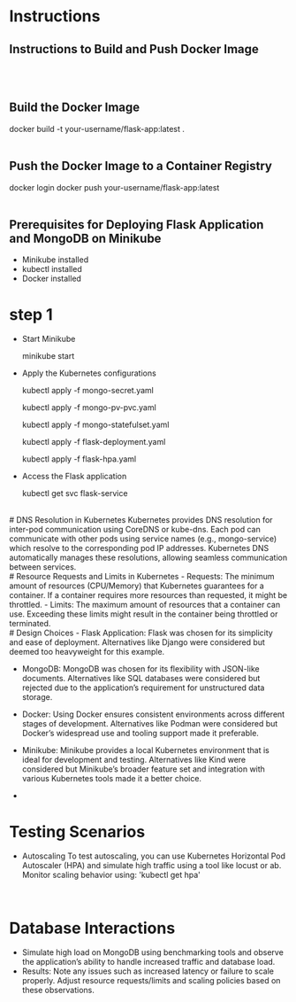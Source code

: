 # Instructions

## Instructions to Build and Push Docker Image
<br>
<br>


## Build the Docker Image
docker build -t your-username/flask-app:latest .
<br>
<br>

## Push the Docker Image to a Container Registry 
docker login docker push your-username/flask-app:latest
<br>
<br>
## Prerequisites for Deploying Flask Application and MongoDB on Minikube
- Minikube installed
- kubectl installed
- Docker installed
# step 1
- Start Minikube <br>

  minikube start
- Apply the Kubernetes configurations <br>

  kubectl apply -f mongo-secret.yaml <br>

  kubectl apply -f mongo-pv-pvc.yaml <br>

  kubectl apply -f mongo-statefulset.yaml <br>

  kubectl apply -f flask-deployment.yaml <br>

  kubectl apply -f flask-hpa.yaml <br>

- Access the Flask application <br>

  kubectl get svc flask-service
<br>
# DNS Resolution in Kubernetes
Kubernetes provides DNS resolution for inter-pod communication using CoreDNS or kube-dns. Each pod can communicate with other pods using service names (e.g., mongo-service) which resolve to the corresponding pod IP addresses. Kubernetes DNS automatically manages these resolutions, allowing seamless communication between services.
<br>
# Resource Requests and Limits in Kubernetes
- Requests:
  The minimum amount of resources (CPU/Memory) that Kubernetes guarantees for a container. If a container requires more resources than requested, it might be throttled.
- Limits:
   The maximum amount of resources that a container can use. Exceeding these limits might result in the container being throttled or terminated.
  <br>
# Design Choices
- Flask Application: Flask was chosen for its simplicity and ease of deployment. Alternatives like Django were considered but deemed too heavyweight for this example.

- MongoDB: MongoDB was chosen for its flexibility with JSON-like documents. Alternatives like SQL databases were considered but rejected due to the application’s requirement for unstructured data storage.

- Docker: Using Docker ensures consistent environments across different stages of development. Alternatives like Podman were considered but Docker’s widespread use and tooling support made it preferable.

- Minikube: Minikube provides a local Kubernetes environment that is ideal for development and testing. Alternatives like Kind were considered but Minikube’s broader feature set and integration with various Kubernetes tools made it a better choice.
- <br>
# Testing Scenarios
- Autoscaling
To test autoscaling, you can use Kubernetes Horizontal Pod Autoscaler (HPA) and simulate high traffic using a tool like locust or ab. Monitor scaling behavior using: 'kubectl get hpa'
<br>

# Database Interactions
- Simulate high load on MongoDB using benchmarking tools and observe the application’s ability to handle increased traffic and database load.
- Results: Note any issues such as increased latency or failure to scale properly. Adjust resource requests/limits and scaling policies based on these observations.
  
